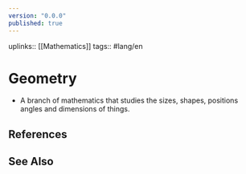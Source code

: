 ```yaml
---
version: "0.0.0"
published: true
---
```

uplinks:: [[Mathematics]]
tags:: #lang/en 
# Geometry
- A branch of mathematics that studies the sizes, shapes, positions angles and dimensions of things.
## References

## See Also
